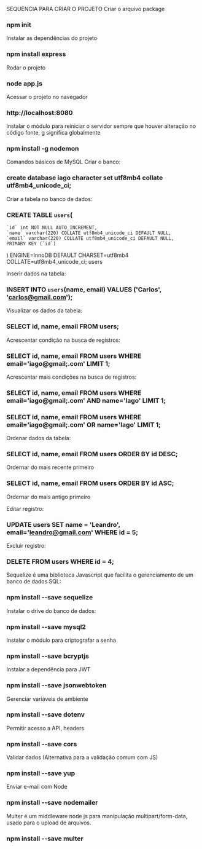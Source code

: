 SEQUENCIA PARA CRIAR O PROJETO
Criar o arquivo package

### npm init

Instalar as dependências do projeto
### npm install express

Rodar o  projeto
### node app.js

Acessar o projeto no navegador
### http://localhost:8080

Instalar o módulo para reiniciar o servidor sempre que houver alteração no código
fonte, g significa globalmente

### npm install -g nodemon

Comandos básicos de MySQL
Criar o banco:

### create database iago character set utf8mb4 collate utf8mb4_unicode_ci;

Criar a tabela no banco de dados:
### CREATE TABLE `users`(
	`id` int NOT NULL AUTO_INCREMENT,
    `name` varchar(220) COLLATE utf8mb4_unicode_ci DEFAULT NULL,
    `email` varchar(220) COLLATE utf8mb4_unicode_ci DEFAULT NULL,
	PRIMARY KEY (`id`)
) ENGINE=InnoDB DEFAULT CHARSET=utf8mb4 COLLATE=utf8mb4_unicode_ci;
users

Inserir dados na tabela:
### INSERT INTO `users`(name, email) VALUES ('Carlos', 'carlos@gmail.com');

Visualizar os dados da tabela:
### SELECT id, name, email FROM users;

Acrescentar condição na busca de registros:
### SELECT id, name, email FROM users WHERE email='iago@gmail;.com' LIMIT 1;

Acrescentar mais condições na busca de registros:
### SELECT id, name, email FROM users WHERE email='iago@gmail;.com' AND name='Iago' LIMIT 1;
### SELECT id, name, email FROM users WHERE email='iago@gmail;.com' OR name='Iago' LIMIT 1;

Ordenar dados da tabela:
### SELECT id, name, email FROM users ORDER BY id DESC; 
Ordernar do mais recente primeiro

### SELECT id, name, email FROM users ORDER BY id ASC; 
Ordernar do mais antigo primeiro

Editar registro:
### UPDATE users SET name = 'Leandro', email='leandro@gmail.com' WHERE id = 5;

Excluir registro:
### DELETE FROM users WHERE id = 4;



Sequelize é uma biblioteca Javascript que facilita o gerenciamento de um banco de dados SQL:
### npm install --save sequelize

Instalar o drive do banco de dados:
### npm install --save mysql2

Instalar o módulo para criptografar a senha
### npm install --save bcryptjs

Instalar a dependência para JWT
### npm install --save jsonwebtoken

Gerenciar variáveis de ambiente
### npm install --save dotenv

Permitir acesso a API, headers
### npm install --save cors

Validar dados (Alternativa para a validação comum com JS)
### npm install --save yup

Enviar e-mail com Node
### npm install --save nodemailer

Multer é um middleware node js para manipulação multipart/form-data, usado para o upload de arquivos.
### npm install --save multer